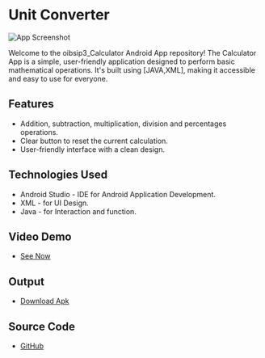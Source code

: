 # Unit Converter

![App Screenshot](https://nilsn1.github.io/oibsip1_UnitConverter/app/src/main/res/drawable/logo.png)

Welcome to the oibsip3_Calculator Android App repository! The Calculator App is a simple, user-friendly application designed to perform basic mathematical operations. It's built using [JAVA,XML], making it accessible and easy to use for everyone.


## Features

- Addition, subtraction, multiplication, division and percentages operations.
- Clear button to reset the current calculation.
- User-friendly interface with a clean design.

## Technologies Used

- Android Studio - IDE for Android Application Development.
- XML - for UI Design.
- Java - for Interaction and function.

## Video Demo

- [See Now]()

## Output

- [Download Apk]()

## Source Code

- [GitHub](https://github.com/Nilsn1/oibsip1_UnitConverter)

